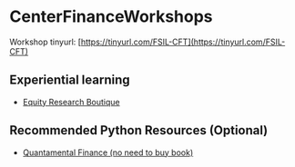 # CenterFinanceWorkshops

Workshop tinyurl: [https://tinyurl.com/FSIL-CFT](https://tinyurl.com/FSIL-CFT)

## Experiential learning
- [Equity Research Boutique](https://vip.gatech.edu/teams/vxt)

## Recommended Python Resources (Optional)

- [Quantamental Finance (no need to buy book)](https://quantamental-python.com/macro-python/intro)
